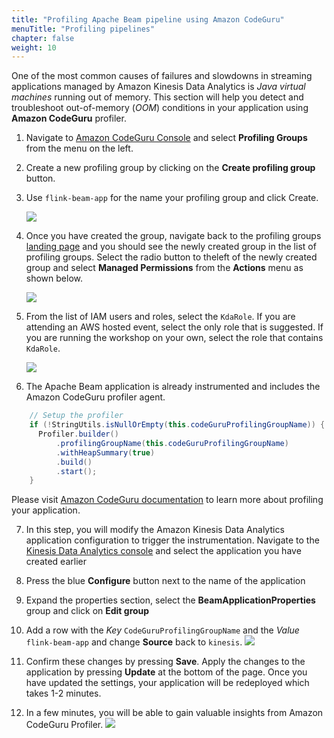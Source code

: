 ```yaml
---
title: "Profiling Apache Beam pipeline using Amazon CodeGuru"
menuTitle: "Profiling pipelines"
chapter: false
weight: 10
---
```


One of the most common causes of failures and slowdowns in streaming applications managed by Amazon Kinesis Data Analytics is *Java virtual machines* running out of memory. This section will help you detect and troubleshoot out-of-memory (*OOM*) conditions in your application using **Amazon CodeGuru** profiler.

1. Navigate to [Amazon CodeGuru Console](https://console.aws.amazon.com/codeguru/profiler/) and select **Profiling Groups** from the menu on the left.

2. Create a new profiling group by clicking on the **Create profiling group** button.

3. Use `flink-beam-app` for the name your profiling group and click Create.

   ![](/images/beam-on-kda/profiler-group-1.png)

4. Once you have created the group, navigate back to the profiling groups [landing page](https://console.aws.amazon.com/codeguru/profiler/) and you should see the newly created group in the list of profiling groups. Select the radio button to theleft of the newly created group and select **Managed Permissions** from the **Actions** menu as shown below.

   ![](/images/beam-on-kda/profiler-group-2.png)

5. From the list of IAM users and roles, select the `KdaRole`. If you are attending an AWS hosted event, select the only role that is suggested. If you are running the workshop on your own, select the role that contains `KdaRole`.

   ![](/images/beam-on-kda/profiler-group-3.png)

6. The Apache Beam application is already instrumented and includes the Amazon CodeGuru profiler agent. 
```java
    // Setup the profiler
    if (!StringUtils.isNullOrEmpty(this.codeGuruProfilingGroupName)) {
      Profiler.builder()
          .profilingGroupName(this.codeGuruProfilingGroupName)
          .withHeapSummary(true)
          .build()
          .start();
    }
```
Please visit [Amazon CodeGuru documentation](https://docs.aws.amazon.com/codeguru/latest/profiler-ug/enabling-the-agent-with-code.html) to learn more about profiling your application.

7. In this step, you will modify the Amazon Kinesis Data Analytics application configuration to trigger the instrumentation. Navigate to the [Kinesis Data Analytics console](https://console.aws.amazon.com/kinesisanalytics/home#/applications/dashboard) and select the application you have created earlier

8. Press the blue **Configure** button next to the name of the application

9. Expand the properties section, select the **BeamApplicationProperties** group and click on **Edit group**

10. Add a row with the *Key* `CodeGuruProfilingGroupName` and the *Value* `flink-beam-app` and change **Source** back to `kinesis`.
   ![](/images/beam-on-kda/profiler-group-4.png)

11. Confirm these changes by pressing **Save**. Apply the changes to the application by pressing **Update** at the bottom of the page. Once you have updated the settings, your application will be redeployed which takes 1-2 minutes.

12. In a few minutes, you will be able to gain valuable insights from Amazon CodeGuru Profiler.
   ![](/images/beam-on-kda/profiler-group-5.png)

